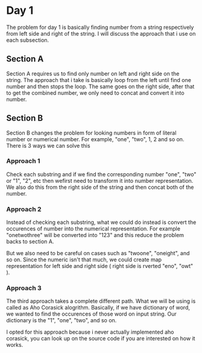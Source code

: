 # Day 1

The problem for day 1 is basically finding number from a string respectively from left side and right of the string. I will discuss the approach that i use on each subsection.

## Section A

Section A requires us to find only number on left and right side on the string. The approach that i take is basically loop from the left until find one number and then stops the loop. The same goes on the right side, after that to get the combined number, we only need to concat and convert it into number.

## Section B

Section B changes the problem for looking numbers in form of literal number or numerical number. For example, "one", "two", 1, 2 and so on. There is 3 ways we can solve this

### Approach 1

Check each substring and if we find the corresponding number "one", "two" or "1", "2", etc then wefirst need to transform it into number representation. We also do this from the right side of the string and then concat both of the number.

### Approach 2

Instead of checking each substring, what we could do instead is convert the occurences of number into the numerical representation. For example "onetwothree" will be converted into "123" and this reduce the problem backs to section A.

But we also need to be careful on cases such as "twoone", "oneight", and so on. Since the numeric isn't that much, we could create map representation for left side and right side ( right side is rverted "eno", "owt" ).

### Approach 3

The third approach takes a complete different path. What we will be using is called as Aho Corasick alogrithm. Basically, if we have dictionary of word, we wanted to find the occurences of those word on input string. Our dictionary is the "1", "one", "two", and so on. 

I opted for this approach because i never actually implemented aho corasick, you can look up on the source code if you are interested on how it works. 

